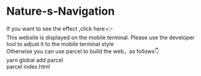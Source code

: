 # Nature-s-Navigation
If you want to see the effect ,click here 👉   
This website is displayed on the mobile terminal. Please use the developer tool to adjust it to the mobile terminal style    
Otherwise you can use parcel to build the web，as follows👇    
yarn global add parcel    
parcel index.html    
